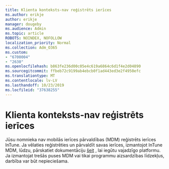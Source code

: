 ```yaml
---
title: Klienta konteksts-nav reģistrēts ierīces
ms.author: erikje
author: erikje
manager: dougeby
ms.audience: Admin
ms.topic: article
ROBOTS: NOINDEX, NOFOLLOW
localization_priority: Normal
ms.collection: Adm_O365
ms.custom:
- "6700004"
- "2630"
ms.openlocfilehash: b863fe236d00c05e4c619a6864c6d1f4e2d04890
ms.sourcegitcommit: ffbeb72c9199ab4ebcb0f1ad443ed3e2f4950efc
ms.translationtype: MT
ms.contentlocale: lv-LV
ms.lasthandoff: 10/23/2019
ms.locfileid: "37638255"
---
```

# <a name="client-context---no-enrolled-devices"></a>Klienta konteksts-nav reģistrēts ierīces

Jūsu nomnieka nav mobilās ierīces pārvaldības (MDM) reģistrēts ierīces InTune. Ja vēlaties reģistrēties un pārvaldīt savas ierīces, izmantojot InTune MDM, lūdzu, pārskatiet dokumentāciju [šeit](https://docs.microsoft.com/intune/device-enrollment) , lai iegūtu vajadzīgo platformu. Ja izmantojat trešās puses MDM vai tikai programmu aizsardzības līdzekļus, darbība var būt nepieciešama. 